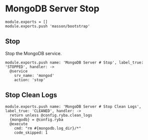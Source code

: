 
# MongoDB Server Stop

    module.exports = []
    module.exports.push 'masson/bootstrap'

## Stop

Stop the MongoDB service.

    module.exports.push name: 'MongoDB Server # Stop', label_true: 'STOPPED', handler: ->
      @service
        srv_name: 'mongod'
        action: 'stop'

## Stop Clean Logs

    module.exports.push name: 'MongoDB Server # Stop Clean Logs', label_true: 'CLEANED', handler: ->
      return unless @config.ryba.clean_logs
      {mongodb} = @config.ryba
      @execute
        cmd: "rm #{mongodb.log_dir}/*"
        code_skipped: 1
